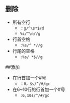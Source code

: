 ## 删除
+ 所有空行
  + `：g/^\s*$/d`
  + `%s/^\n//g`
+ 行首空格
  + `:%s/^ *//g` 
+ 行尾的空格
  + `:%s/ *$//g` 
  
##添加
+ 在行首加一个#号
  + `：0，$s/^/#/gc`
+ 在6~10行的行首加一个#号
  + `:6,10s/^/#/gc`
